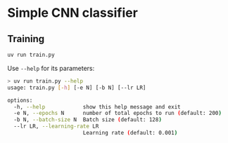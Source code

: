 # Simple CNN classifier

## Training


```bash
uv run train.py
```

Use `--help` for its parameters:

```bash
> uv run train.py --help
usage: train.py [-h] [-e N] [-b N] [--lr LR]

options:
  -h, --help            show this help message and exit
  -e N, --epochs N      number of total epochs to run (default: 200)
  -b N, --batch-size N  Batch size (default: 128)
  --lr LR, --learning-rate LR
                        Learning rate (default: 0.001)
```
